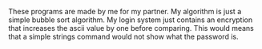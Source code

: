 These programs are made by me for my partner. My algorithm is just a simple bubble sort algorithm.
My login system just contains an encryption that increases the ascii value by one before comparing. This would
means that a simple strings command would not show what the password is.
